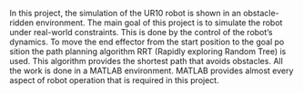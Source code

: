  In this project, the simulation of the UR10
 robot is shown in an obstacle-ridden environment.
 The main goal of this project is to simulate the
 robot under real-world constraints. This is done by
 the control of the robot’s dynamics. To move the
 end effector from the start position to the goal po
sition the path planning algorithm RRT (Rapidly
 exploring Random Tree) is used. This algorithm
 provides the shortest path that avoids obstacles.
 All the work is done in a MATLAB environment.
 MATLAB provides almost every aspect of robot
 operation that is required in this project.

